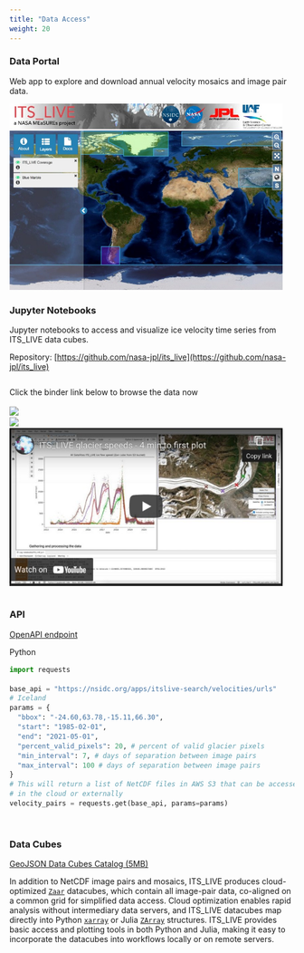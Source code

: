 ```yaml
---
title: "Data Access"
weight: 20
---
```


### Data Portal

Web app to explore and download annual velocity mosaics and image pair data.

<div class="columns">
  <div class="column">
    <a href="https://nsidc.org/apps/itslive/" target="_blank" class="custom-image">
      <img src="images/webapp.jpg" />
    </a>
  </div>
  <div class="column"></div>
</div>

### Jupyter Notebooks

Jupyter notebooks to access and visualize ice velocity time series from ITS_LIVE data cubes.

Repository: [https://github.com/nasa-jpl/its_live](https://github.com/nasa-jpl/its_live)

<div class="columns">
  <div class="column">
    <p>
    Click the binder link below to browse the data now <br><br>
     <a href="https://mybinder.org/v2/gh/nasa-jpl/its_live/lite?urlpath=voila/render/notebooks/voila-widget.ipynb" target="_blank"><img src="https://img.shields.io/badge/Launch-Voilà-lightblue?atyle=plastic&logo=jupyter" class="custom-image"/></a><br>
    <a href="https://mybinder.org/v2/gh/nasa-jpl/its_live/main?urlpath=lab/tree/notebooks" target="_blank"><img src="https://img.shields.io/badge/Launch-Binder-lightgreen?atyle=plastic&logo=jupyter" class="custom-image"/></a><br>
  <a href="https://www.youtube.com/watch?v=G7E7rE5npvg" target="_blank"><img src="images/youtube-screen.jpg"></a>
   </p>
  </div>
  <div class="column"></div>
</div>


### API

[OpenAPI endpoint](https://nsidc.org/apps/itslive-search/docs)


Python

<div class="align-left">


```python
import requests

base_api = "https://nsidc.org/apps/itslive-search/velocities/urls"
# Iceland
params = {
  "bbox": "-24.60,63.78,-15.11,66.30",
  "start": "1985-02-01",
  "end": "2021-05-01",
  "percent_valid_pixels": 20, # percent of valid glacier pixels
  "min_interval": 7, # days of separation between image pairs
  "max_interval": 100 # days of separation between image pairs
}
# This will return a list of NetCDF files in AWS S3 that can be accessed
# in the cloud or externally
velocity_pairs = requests.get(base_api, params=params)
```


</div>
<br>

### Data Cubes


[GeoJSON Data Cubes Catalog (5MB)](https://its-live-data.s3.amazonaws.com/datacubes/catalog_v02.json)


In addition to NetCDF image pairs and mosaics, ITS_LIVE produces cloud-optimized [`Zaar`](https://zarr.readthedocs.io/en/stable/) datacubes, which contain all image-pair data, co-aligned on a common grid for simplified data access. Cloud optimization enables rapid analysis without intermediary data servers, and ITS_LIVE datacubes map directly into Python [`xarray`](https://docs.xarray.dev/en/stable/) or Julia  [`ZArray`](https://docs.julialang.org/en/v1/manual/arrays/) structures. ITS_LIVE provides basic access and plotting tools in both Python and Julia, making it easy to incorporate the datacubes into workflows locally or on remote servers.


